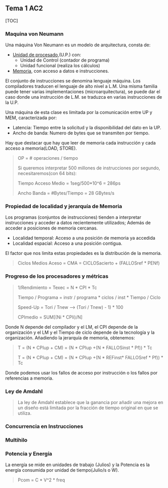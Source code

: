 ## Tema 1 AC2

[TOC]

### Maquina von Neumann

Una máquina Von Neumann es un modelo de arquitectura, consta de:

* <u>Unidad de procesado</u>,(U.P.) con:
  * Unidad de Control (contador de programa)
  * Unidad funcional (realiza los cálculos)
* <u>Memoria</u>, con acceso a datos e instrucciones.

El conjunto de instrucciones se denomina lenguaje máquina. Los compiladores traducen el lenguaje de alto nivel a L.M. Una misma familia puede tener  varias implementaciones (microarquitectura), se puede dar el caso donde una instrucción de L.M. se traduzca en varias instrucciones de la U.P.

Una máquina de esta clase es limitada por la comunicación entre UP y MEM, caracterizada por:

* Latencia: Tiempo entre la solicitud y la disponibilidad del dato en la UP.
* Ancho de banda: Numero de bytes que se transmiten por tiempo.

Hay que destacar que hay que leer de memoria cada instrucción y cada acceso a memoria(LOAD, STORE).

> OP = # operaciones / tiempo
>
> Si queremos interpretar 500 millones de instrucciones por segundo, necesitaremos(con 64 bits):
>
> Tiempo Acceso Medio = 1seg/500*10^6 = 286ps
>
> Ancho Banda = #Bytes/Tiempo = 28 GBytes/s

### Propiedad de localidad y jerarquía de Memoria

Los programas (conjuntos de instrucciones) tienden a interpretar instrucciones y acceder a datos recientemente utilizados; Además de acceder a posiciones de memoria cercanas.

* Localidad temporal: Acceso a una posición de memoria ya accedida
* Localidad espacial: Acceso a una posición contigua.

El factor que nos limita estas propiedades es la distribución de la memoria.

> Ciclos Medios Aceso = CMA = CICLOSacierto + (FALLOSref * PENf)

### Progreso de los procesadores y métricas

>1/Rendimiento = Texec = N * CPI * Tc
>
>Tiempo / Programa = instr / programa * ciclos / inst * Tiempo / Ciclo
>
>Speed-Up = Tori / Tnew --> (Tori / Tnew) - 1) * 100
>
>CPImedio = SUM[(Ni * CPIi)/N]

Donde N depende del compilador y el LM, el CPI depende de la organización y el LM y el Tiempo de ciclo depende de la tecnología y la organización. Añadiendo la jerarquía de memoria, obtenemos:

> T = (N * CPIup + CM) = (N * CPIup +(N * FALLOSinst * Pf)) * Tc
>
> T = (N * CPIup + CM) = (N * CPIup +(N * REFinst* FALLOSref * Pf)) * Tc

Donde podemos usar los fallos de acceso por instrucción o los fallos por referencias a memoria. 

### Ley de Amdahl

> La ley de Amdahl establece que la ganancia por añadir una mejora en un diseño está limitada por la fracción de tiempo original en que se utiliza.



### Concurrencia en Instrucciones

### Multihilo

### Potencia y Energía

La energía se mide en unidades de trabajo (Julios) y la Potencia es la energía consumida por unidad de tiempo(Julio/s o W).

> Pcom = C * V^2 * freq



